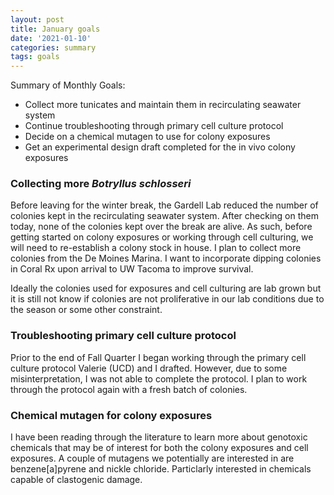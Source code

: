 ```yaml
---
layout: post
title: January goals
date: '2021-01-10'
categories: summary
tags: goals
---
```

Summary of Monthly Goals:
- Collect more tunicates and maintain them in recirculating seawater system
- Continue troubleshooting through primary cell culture protocol
- Decide on a chemical mutagen to use for colony exposures
- Get an experimental design draft completed for the in vivo colony exposures

### Collecting more _Botryllus schlosseri_
Before leaving for the winter break, the Gardell Lab reduced the number of colonies kept in the recirculating seawater system. After checking on them today, none of the colonies kept over the break are alive. As such, before getting started on colony exposures or working through cell culturing, we will need to re-establish a colony stock in house. I plan to collect more colonies from the De Moines Marina. I want to incorporate dipping colonies in Coral Rx upon arrival to UW Tacoma to improve survival.

Ideally the colonies used for exposures and cell culturing are lab grown but it is still not know if colonies are not proliferative in our lab conditions due to the season or some other constraint.

### Troubleshooting primary cell culture protocol
Prior to the end of Fall Quarter I began working through the primary cell culture protocol Valerie (UCD) and I drafted. However, due to some misinterpretation, I was not able to complete the protocol. I plan to work through the protocol again with a fresh batch of colonies.

### Chemical mutagen for colony exposures
I have been reading through the literature to learn more about genotoxic chemicals that may be of interest for both the colony exposures and cell exposures. A couple of mutagens we potentially are interested in are benzene[a]pyrene and nickle chloride. Particlarly interested in chemicals capable of clastogenic damage.